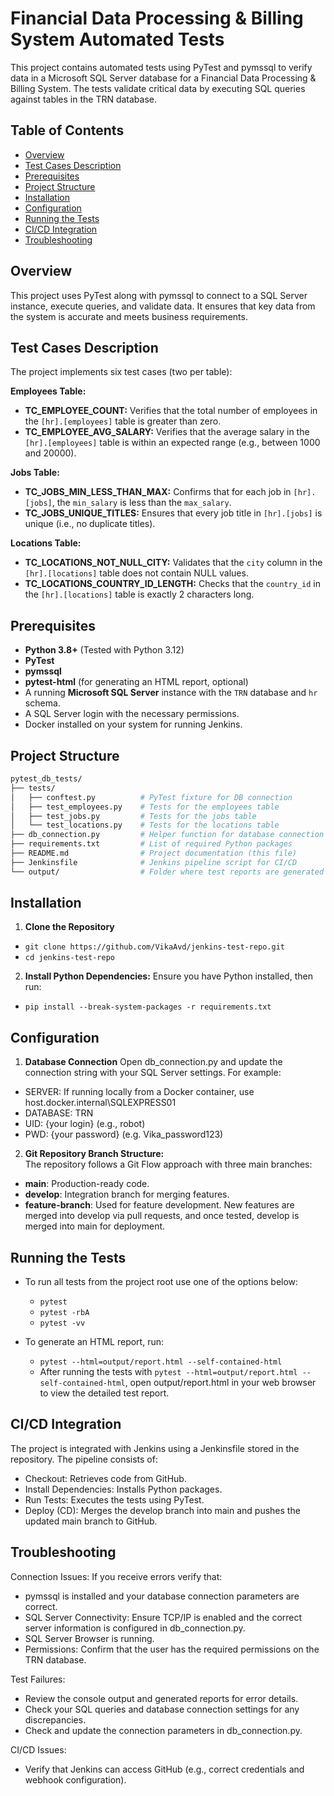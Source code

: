 # Financial Data Processing & Billing System Automated Tests

This project contains automated tests using PyTest and pymssql to verify data in a Microsoft SQL Server database for a Financial Data Processing & Billing System. The tests validate critical data by executing SQL queries against tables in the TRN database.

## Table of Contents
- [Overview](#overview)
- [Test Cases Description](#test-cases-description)
- [Prerequisites](#prerequisites)
- [Project Structure](#project-structure)
- [Installation](#installation)
- [Configuration](#configuration)
- [Running the Tests](#running-the-tests)
- [CI/CD Integration](#CI/CD-Integration)
- [Troubleshooting](#troubleshooting)

## Overview
This project uses PyTest along with pymssql to connect to a SQL Server instance, execute queries, and validate data. It ensures that key data from the system is accurate and meets business requirements.

## Test Cases Description
The project implements six test cases (two per table):

**Employees Table:**
- **TC_EMPLOYEE_COUNT:** Verifies that the total number of employees in the `[hr].[employees]` table is greater than zero.
- **TC_EMPLOYEE_AVG_SALARY:** Verifies that the average salary in the `[hr].[employees]` table is within an expected range (e.g., between 1000 and 20000).

**Jobs Table:**
- **TC_JOBS_MIN_LESS_THAN_MAX:** Confirms that for each job in `[hr].[jobs]`, the `min_salary` is less than the `max_salary`.
- **TC_JOBS_UNIQUE_TITLES:** Ensures that every job title in `[hr].[jobs]` is unique (i.e., no duplicate titles).

**Locations Table:**
- **TC_LOCATIONS_NOT_NULL_CITY:** Validates that the `city` column in the `[hr].[locations]` table does not contain NULL values.
- **TC_LOCATIONS_COUNTRY_ID_LENGTH:** Checks that the `country_id` in the `[hr].[locations]` table is exactly 2 characters long.

## Prerequisites
- **Python 3.8+** (Tested with Python 3.12)
- **PyTest**
- **pymssql**
- **pytest-html** (for generating an HTML report, optional)
- A running **Microsoft SQL Server** instance with the `TRN` database and `hr` schema.
- A SQL Server login with the necessary permissions.
- Docker installed on your system for running Jenkins.

## Project Structure
```bash 
pytest_db_tests/
├── tests/
│   ├── conftest.py          # PyTest fixture for DB connection
│   ├── test_employees.py    # Tests for the employees table
│   ├── test_jobs.py         # Tests for the jobs table
│   └── test_locations.py    # Tests for the locations table
├── db_connection.py         # Helper function for database connection (using pymssql)
├── requirements.txt         # List of required Python packages
├── README.md                # Project documentation (this file)
├── Jenkinsfile              # Jenkins pipeline script for CI/CD
└── output/                  # Folder where test reports are generated
```

## Installation
1. **Clone the Repository**  
- `git clone https://github.com/VikaAvd/jenkins-test-repo.git`
- `cd jenkins-test-repo`

2. **Install Python Dependencies:** 
Ensure you have Python installed, then run:
- `pip install --break-system-packages -r requirements.txt`

## Configuration
1. **Database Connection**
Open db_connection.py and update the connection string with your SQL Server settings. For example:
- SERVER: If running locally from a Docker container, use host.docker.internal\\SQLEXPRESS01
- DATABASE: TRN
- UID: {your login} (e.g., robot)
- PWD: {your password} (e.g. Vika_password123)

2. **Git Repository Branch Structure:**  
The repository follows a Git Flow approach with three main branches:
- **main**: Production-ready code.
- **develop**: Integration branch for merging features.
- **feature-branch**: Used for feature development.
New features are merged into develop via pull requests, and once tested, develop is merged into main for deployment.

## Running the Tests
- To run all tests from the project root use one of the options below:
   - `pytest`
   - `pytest -rbA`
   - `pytest -vv`
 
- To generate an HTML report, run:
   - `pytest --html=output/report.html --self-contained-html`
   - After running the tests with `pytest --html=output/report.html --self-contained-html`, open output/report.html in your web browser to view the detailed test report.

## CI/CD Integration
The project is integrated with Jenkins using a Jenkinsfile stored in the repository. The pipeline consists of:
- Checkout: Retrieves code from GitHub.
- Install Dependencies: Installs Python packages.
- Run Tests: Executes the tests using PyTest.
- Deploy (CD): Merges the develop branch into main and pushes the updated main branch to GitHub.

## Troubleshooting

Connection Issues:
If you receive errors verify that:
- pymssql is installed and your database connection parameters are correct.
- SQL Server Connectivity: Ensure TCP/IP is enabled and the correct server information is configured in db_connection.py.
- SQL Server Browser is running.
- Permissions: Confirm that the user has the required permissions on the TRN database.

Test Failures:
- Review the console output and generated reports for error details.
- Check your SQL queries and database connection settings for any discrepancies.
- Check and update the connection parameters in db_connection.py.

CI/CD Issues:
- Verify that Jenkins can access GitHub (e.g., correct credentials and webhook configuration).








